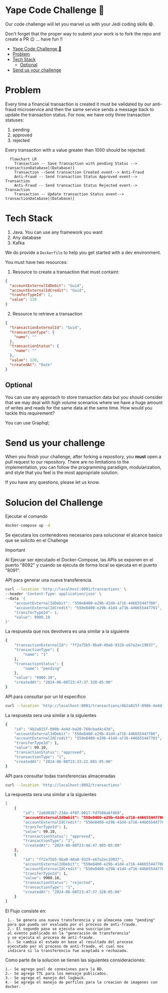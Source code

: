 # Yape Code Challenge :rocket:

Our code challenge will let you marvel us with your Jedi coding skills :smile:. 

Don't forget that the proper way to submit your work is to fork the repo and create a PR :wink: ... have fun !!

- [Yape Code Challenge :rocket:](#yape-code-challenge-rocket)
- [Problem](#problem)
- [Tech Stack](#tech-stack)
  - [Optional](#optional)
- [Send us your challenge](#send-us-your-challenge)

# Problem

Every time a financial transaction is created it must be validated by our anti-fraud microservice and then the same service sends a message back to update the transaction status.
For now, we have only three transaction statuses:

<ol>
  <li>pending</li>
  <li>approved</li>
  <li>rejected</li>  
</ol>

Every transaction with a value greater than 1000 should be rejected.

```mermaid
  flowchart LR
    Transaction -- Save Transaction with pending Status --> transactionDatabase[(Database)]
    Transaction --Send transaction Created event--> Anti-Fraud
    Anti-Fraud -- Send transaction Status Approved event--> Transaction
    Anti-Fraud -- Send transaction Status Rejected event--> Transaction
    Transaction -- Update transaction Status event--> transactionDatabase[(Database)]
```

# Tech Stack

<ol>
  <li>Java. You can use any framework you want</li>
  <li>Any database</li>
  <li>Kafka</li>
</ol>

We do provide a `Dockerfile` to help you get started with a dev environment.

You must have two resources:

1. Resource to create a transaction that must containt:

```json
{
  "accountExternalIdDebit": "Guid",
  "accountExternalIdCredit": "Guid",
  "tranferTypeId": 1,
  "value": 120
}
```

2. Resource to retrieve a transaction

```json
{
  "transactionExternalId": "Guid",
  "transactionType": {
    "name": ""
  },
  "transactionStatus": {
    "name": ""
  },
  "value": 120,
  "createdAt": "Date"
}
```

## Optional

You can use any approach to store transaction data but you should consider that we may deal with high volume scenarios where we have a huge amount of writes and reads for the same data at the same time. How would you tackle this requirement?

You can use Graphql;

# Send us your challenge

When you finish your challenge, after forking a repository, you **must** open a pull request to our repository. There are no limitations to the implementation, you can follow the programming paradigm, modularization, and style that you feel is the most appropriate solution.

If you have any questions, please let us know.

# Solucion del Challenge #

Ejecutar el comando
```bash
docker-compose up -d
```

Se ejecutara los contenedores necesarios para solucionar
el alcance basico que se solicito en el Challenge

> [!IMPORTANT]
> Al Ejecuar ser ejecutado el Docker-Compose, las APIs se exponen en el puerto "8092" y cuando se ejecuta de forma local se ejecuta en el puerto "8091".

API para generar una nueva transferencia.
```bash
curl --location 'http://localhost:8091/transactions' \
--header 'Content-Type: application/json' \
--data '{
    "accountExternalIdDebit": "550e8400-e29b-41d4-a716-446655447700",
    "accountExternalIdCredit": "550e8400-e29b-41d4-a716-446655447701",
    "transferTypeId": 1,
    "value": 9900.10
}'
```

La respuesta que nos devolvera es una similar a la siguiente
```bash
{
    "transactionExternalId": "ff2a75b5-9ba0-40a8-9329-e67a2ec19037",
    "transactionType": {
        "name": "1"
    },
    "transactionStatus": {
        "name": "pending"
    },
    "value": "9900.10",
    "createdAt": "2024-06-08T23:47:37.328-05:00"
}
```

API para consultar por un Id especifico
```bash
curl --location 'http://localhost:8091/transactions/4b2a815f-090b-4e4d-ba20-760cbad4c43d'
```
La respuesta sera una similar a la siguientes
```bash
{
    "id": "4b2a815f-090b-4e4d-ba20-760cbad4c43d",
    "accountExternalIdDebit": "550e8400-e29b-41d4-a716-446655447700",
    "accountExternalIdCredit": "550e8400-e29b-41d4-a716-446655447701",
    "transferTypeId": 1,
    "value": 99.10,
    "transactionStatus": "approved",
    "transactionType": "1",
    "createdAt": "2024-06-08T23:33:22.081-05:00"
}
```

API para consultar todas transferencias almacenadas
```bash
curl --location 'http://localhost:8092/transactions'

```

La respuesta sera una similar a la siguientes
```bash
[
    {
        "id": "2a6d9387-238a-4f07-9017-fd7506a6fd68",
        "accountExternalIdDebit": "550e8400-e29b-41d4-a716-446655447700",
        "accountExternalIdCredit": "550e8400-e29b-41d4-a716-446655447701",
        "transferTypeId": 1,
        "value": 99.10,
        "transactionStatus": "approved",
        "transactionType": "1",
        "createdAt": "2024-06-08T23:46:47.985-05:00"
    },
    {
        "id": "ff2a75b5-9ba0-40a8-9329-e67a2ec19037",
        "accountExternalIdDebit": "550e8400-e29b-41d4-a716-446655447700",
        "accountExternalIdCredit": "550e8400-e29b-41d4-a716-446655447701",
        "transferTypeId": 1,
        "value": 9900.10,
        "transactionStatus": "rejected",
        "transactionType": "1",
        "createdAt": "2024-06-08T23:47:37.328-05:00"
    }
]
```

El Flujo consiste en:

     1.- Se genera una nueva transferencia y se almacena como "pending" 
     para que pueda ser evaluada por el proceso de anti-fraude.
     2.- El segundo paso se ejecuta una suscripcion 
     al evento publicado en la "generación de transferencia" 
     y se ejecuta el proceso de anti-fraude.
     3.- Se cambia el estado en base al resultado del proceso
     ejecutado por el proceso de anti-fraude, el cual nos 
     indicara si la transferencia fue aceptada o rechazada.


Como parte de la solucion se tienen las siguientes consideraciones:

    1.- Se agrego pool de conexiones para la BD.
    2.- Se agrego TTL para los mensaje publicados.
    3.- Se agrego el manejo del logback.
    4.- Se agrego el manejo de perfiles para la creacion de imagenes con docker.
